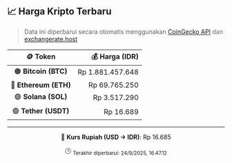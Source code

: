 

<!-- HARGA_KRIPTO -->
## 📈 Harga Kripto Terbaru

> Data ini diperbarui secara otomatis menggunakan [CoinGecko API](https://www.coingecko.com/) dan [exchangerate.host](https://exchangerate.host/)

<div align="center">

| 🪙 Token | 💰 Harga (IDR) |
|:------:|---------------:|
| 🟠 **Bitcoin (BTC)**   | Rp 1.881.457.648 |
| 🔵 **Ethereum (ETH)**  | Rp 69.765.250 |
| 🟣 **Solana (SOL)**    | Rp 3.517.290 |
| 🟢 **Tether (USDT)**   | Rp 16.689 |

---

💱 **Kurs Rupiah (USD → IDR)**: Rp 16.685

🕒 <sub>Terakhir diperbarui: 24/9/2025, 16.47.12</sub>

</div>
<!-- /HARGA_KRIPTO -->